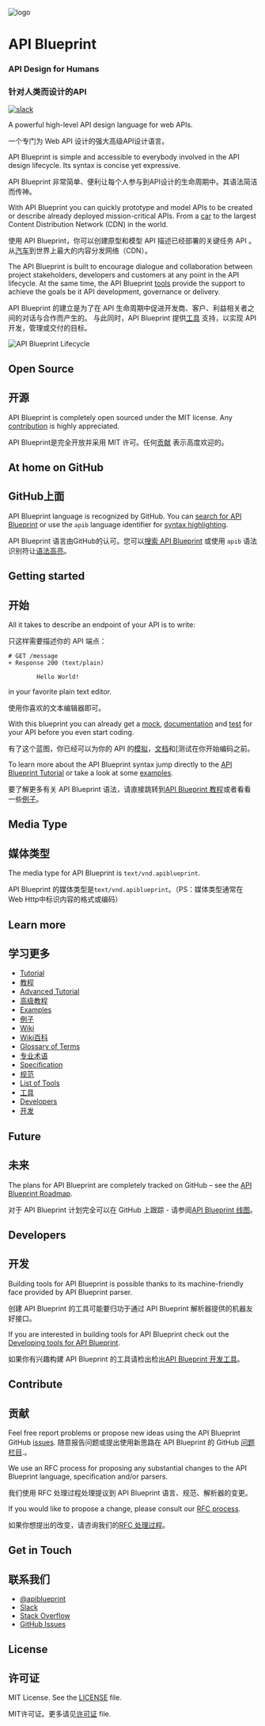 ![logo](assets/logo_apiblueprint.png)

# API Blueprint
### API Design for Humans
### 针对人类而设计的API

[![slack](https://apiblueprint-slack.herokuapp.com/badge.svg)](https://apiblueprint-slack.herokuapp.com/)

A powerful high-level API design language for web APIs.

一个专门为 Web API 设计的强大高级API设计语言。

API Blueprint is simple and accessible to everybody involved in the API design
lifecycle. Its syntax is concise yet expressive.

API Blueprint 非常简单、便利让每个人参与到API设计的生命周期中。其语法简洁而传神。

With API Blueprint you can quickly prototype and model APIs to be created or
describe already deployed mission-critical APIs. From a [car][tesla] to the
largest Content Distribution Network (CDN) in the world.

使用 API Blueprint，你可以创建原型和模型 API 描述已经部署的关键任务 API 。
从[汽车][tesla]到世界上最大的内容分发网络（CDN）。

The API Blueprint is built to encourage dialogue and collaboration between
project stakeholders, developers and customers at any point in the API
lifecycle. At the same time, the API Blueprint [tools][] provide the support to
achieve the goals be it API development, governance or delivery.

API Blueprint 的建立是为了在 API 生命周期中促进开发商、客户、利益相关者之间的对话与合作而产生的。
与此同时，API Blueprint 提供[工具][tools] 支持，以实现 API 开发，管理或交付的目标。

![API Blueprint Lifecycle](assets/lifecycle.png)

[tesla]: https://github.com/timdorr/model-s-api/blob/master/apiary.apib
[tools]: http://apiblueprint.org/tools.html

## Open Source
## 开源
API Blueprint is completely open sourced under the MIT license.
Any [contribution][contribute] is highly appreciated.

API Blueprint是完全开放并采用 MIT 许可。任何[贡献][contribute] 表示高度欢迎的。

[contribute]: #contribute

## At home on GitHub
## GitHub上面
API Blueprint language is recognized by GitHub. You can
[search for API Blueprint][search] or use the `apib` language identifier for
[syntax highlighting][gfm].

API Blueprint 语言由GitHub的认可。您可以[搜索 API Blueprint][search] 或使用 `apib` 语法识别符让[语法高亮][gfm]。

[search]: https://github.com/search?utf8=%E2%9C%93&q=language%3A%22API+Blueprint%22&type=Repositories&ref=advsearch&l=API+Blueprint&l=

[gfm]: https://help.github.com/articles/github-flavored-markdown/#syntax-highlighting

## Getting started
## 开始
All it takes to describe an endpoint of your API is to write:

只这样需要描述你的 API 端点：

```apib
# GET /message
+ Response 200 (text/plain)

        Hello World!
```

in your favorite plain text editor.

使用你喜欢的文本编辑器即可。

With this blueprint you can already get a [mock][], [documentation][] and
[test][] for your API before you even start coding.

有了这个蓝图，你已经可以为你的 API 的[模拟][mock]，[文档][documentation]和[测试[][test]在你开始编码之前。

To learn more about the API Blueprint syntax jump directly to the
[API Blueprint Tutorial][tutorial] or take a look at some [examples][].

要了解更多有关 API Blueprint 语法，请直接跳转到[API Blueprint 教程][tutorial]或者看看一些[例子][examples]。

[mock]: http://docs.apibstart.apiary.io/#reference/0/message/get?console=1
[documentation]: http://docs.apibstart.apiary.io
[test]: http://dredd.readthedocs.org/en/latest/
[tutorial]: Tutorial.md
[examples]: https://github.com/apiaryio/api-blueprint/tree/master/examples

## Media Type
## 媒体类型
The media type for API Blueprint is `text/vnd.apiblueprint`.

API Blueprint 的媒体类型是`text/vnd.apiblueprint`。（PS：媒体类型通常在Web Http中标识内容的格式或编码）

## Learn more
## 学习更多
- [Tutorial][tutorial]
- [教程][tutorial]
- [Advanced Tutorial][advanced_tutorial]
- [高级教程][advanced_tutorial]
- [Examples][examples]
- [例子][examples]
- [Wiki][wiki]
- [Wiki百科][wiki]
- [Glossary of Terms][glossary]
- [专业术语][glossary]
- [Specification][specification]
- [规范][specification]
- [List of Tools][tools]
- [工具][tools]
- [Developers][developers]
- [开发][developers]

[advanced_tutorial]: Advanced%20Tutorial.md
[glossary]: Glossary%20of%20Terms.md
[specification]: API%20Blueprint%20Specification.md
[wiki]: https://github.com/apiaryio/api-blueprint/wiki
[developers]: https://apiblueprint.org/developers.html

## Future
## 未来
The plans for API Blueprint are completely tracked on GitHub – see the
[API Blueprint Roadmap][roadmap].

对于 API Blueprint 计划完全可以在 GitHub 上跟踪 - 请参阅[API Blueprint 线图][roadmap]。

[roadmap]: https://github.com/apiaryio/api-blueprint/wiki/Roadmap

## Developers
## 开发
Building tools for API Blueprint is possible thanks to its machine-friendly face
provided by API Blueprint parser.

创建 API Blueprint 的工具可能要归功于通过 API Blueprint 解析器提供的机器友好接口。

If you are interested in building tools for API Blueprint check out the
[Developing tools for API Blueprint][developers].

如果你有兴趣构建 API Blueprint 的工具请检出检出[API Blueprint 开发工具][developers]。

## Contribute
## 贡献
Feel free report problems or propose new ideas using the API Blueprint GitHub
[issues][].
随意报告问题或提出使用新思路在 API Blueprint 的 GitHub [问题栏目][issues].。

We use an RFC process for proposing any substantial changes to the API
Blueprint language, specification and/or parsers.

我们使用 RFC 处理过程处理提议到 API
Blueprint 语言、规范、解析器的变更。

If you would like to propose a change, please consult our
[RFC process][rfc].

如果你想提出的改变，请咨询我们的[RFC 处理过程][rfc]。

[issues]: https://github.com/apiaryio/api-blueprint/issues
[rfc]: https://github.com/apiaryio/api-blueprint-rfcs

## Get in Touch
## 联系我们
- [@apiblueprint](https://twitter.com/apiblueprint)
- [Slack](https://apiblueprint-slack.herokuapp.com/)
- [Stack Overflow](http://stackoverflow.com/questions/tagged/apiblueprint)
- [GitHub Issues][issues]

## License
## 许可证
MIT License. See the [LICENSE](https://github.com/apiaryio/api-blueprint/blob/master/LICENSE)
file.

MIT许可证。更多请见[许可证](https://github.com/apiaryio/api-blueprint/blob/master/LICENSE)
file.
